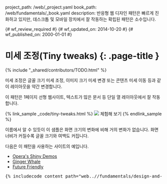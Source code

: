 project_path: /web/_project.yaml
book_path: /web/fundamentals/_book.yaml
description:  반응형 웹 디자인 패턴은 빠르게 진화하고 있지만, 데스크톱 및 모바일 장치에서 잘 작동하는 확립된 패턴은 소수입니다.

{# wf_review_required #}
{# wf_updated_on: 2014-10-20 #}
{# wf_published_on: 2000-01-01 #}

# 미세 조정(Tiny tweaks) {: .page-title }

{% include "_shared/contributors/TODO.html" %}



미세 조정은 글꼴 크기 미세 조정, 이미지 크기 미세 변경 또는 콘텐츠 미세 이동 등과 같이 레이아웃을 약간 변경합니다.

이 패턴은 1페이지 선형 웹사이트, 텍스트가 많은 문서 등 단일 열 레이아웃에서 잘 작동합니다.


{% link_sample _code/tiny-tweaks.html %}
  <img src="imgs/tiny-tweaks.svg">
  체험해 보기
{% endlink_sample %}

이름에서 알 수 있듯이 이 샘플은 화면 크기의 변화에 비해 거의 변화가 없습니다.
화면 너비가 커질수록 글꼴 크기와 여백도 커집니다.

다음은 이 패턴을 사용하는 사이트의 예입니다.

 * [Opera's Shiny Demos](http://shinydemos.com/)
 * [Ginger Whale](http://gingerwhale.com/)
 * [Future Friendly](http://futurefriendlyweb.com/)

<pre class="prettyprint">
{% includecode content_path="web..//fundamentals/design-and-ui/responsive/patterns/_code/tiny-tweaks.html" region_tag="ttweaks" lang=css %}
</pre>


